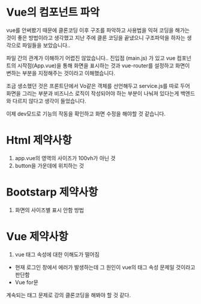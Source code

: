 # Vue의 컴포넌트 파악
vue를 안써봤기 때문에 클론코딩 이후 구조를 파악하고 사용법을 익혀 코딩을 해가는 것이 좋은 방법이라고 생각했고 지난 주에 클론 코딩을 끝냈으니 구조파악을 하자는 생각으로 파일들을 보았습니다..

파일 간의 관계가 이해하기 어렵진 않았습니다.. 
진입점 (main.js) 가 있고 vue 컴포넌트의 시작점(App.vue)을 통해 화면을 표시하는 것과 vue-router를 설정하고 화면이 변하는 부분을 지정해주는 것이라고 이해했습니다.

조금 생소했던 것은 프론트단에서 Vo같은 객체를 선언해두고 service.js를 따로 두어 화면을 그리는 부분과 비즈니스 로직이 작성되어야 하는 부분이 나눠져 있다는게 백엔드와 다르지 않다고 생각이 들었습니다.

이제 dev모드로 기능의 작동을 확인하고 화면 수정을 해야할 것 같습니다.

# Html 제약사항
1. app.vue의 영역의 사이즈가 100vh가 아닌 것
2. button을 가운데에 위치하는 것

# Bootstarp 제약사항
1. 화면의 사이즈별 표시 안함 방법

# Vue 제약사항
1. vue 태그 속성에 대한 이해도가 떨어짐
- 현재 로그인 창에서 에러가 발생하는데 그 원인이 vue의 태그 속성 문제일 것이라고 판단함
- Vue for문

계속되는 태그 문제로 강의 클론코딩을 해봐야 할 것 같다.